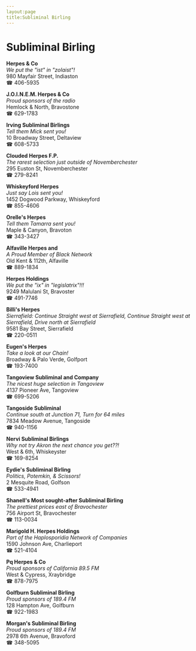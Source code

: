 ```yaml
---
layout:page
title:Subliminal Birling
---
```

# Subliminal Birling

**Herpes & Co**  
_We put the "ist" in "zolaist"!_  
980 Mayfair Street, Indiaston  
☎ 406-5935



**J.O.I.N.E.M. Herpes & Co**  
_Proud sponsors of the radio_  
Hemlock & North, Bravostone  
☎ 629-1783



**Irving Subliminal Birlings**  
_Tell them Mick sent you!_  
10 Broadway Street, Deltaview  
☎ 608-5733



**Clouded Herpes F.P.**  
_The rarest selection just outside of Novemberchester_  
295 Euston St, Novemberchester  
☎ 279-8241



**Whiskeyford Herpes**  
_Just say Lois sent you!_  
1452 Dogwood Parkway, Whiskeyford  
☎ 855-4606



**Orelle's Herpes**  
_Tell them Tamarra sent you!_  
Maple & Canyon, Bravoton  
☎ 343-3427



**Alfaville Herpes and**  
_A Proud Member of Black Network_  
Old Kent & 112th, Alfaville  
☎ 889-1834



**Herpes Holdings**  
_We put the "ix" in "legislatrix"!!!_  
9249 Malulani St, Bravoster  
☎ 491-7746



**Billi's Herpes**  
_Sierrafield: Continue Straight west at Sierrafield, Continue Straight west at Sierrafield, Drive north at Sierrafield_  
9581 Bay Street, Sierrafield  
☎ 220-0511



**Eugen's Herpes**  
_Take a look at our Chain!_  
Broadway & Palo Verde, Golfport  
☎ 193-7400



**Tangoview Subliminal and Company**  
_The nicest huge selection in Tangoview_  
4137 Pioneer Ave, Tangoview  
☎ 699-5206



**Tangoside Subliminal**  
_Continue south at Junction 71, Turn for 64 miles_  
7834 Meadow Avenue, Tangoside  
☎ 940-1156



**Nervi Subliminal Birlings**  
_Why not try Akron the next chance you get??!_  
West & 6th, Whiskeyster  
☎ 169-8254



**Eydie's Subliminal Birling**  
_Politics, Potemkin, & Scissors!_  
2 Mesquite Road, Golfson  
☎ 533-4941



**Shanell's Most sought-after Subliminal Birling**  
_The prettiest prices east of Bravochester_  
756 Airport St, Bravochester  
☎ 113-0034



**Marigold H. Herpes Holdings**  
_Part of the Haplosporidia Network of Companies_  
1590 Johnson Ave, Charlieport  
☎ 521-4104



**Pq Herpes & Co**  
_Proud sponsors of California 89.5 FM_  
West & Cypress, Xraybridge  
☎ 878-7975



**Golfburn Subliminal Birling**  
_Proud sponsors of 189.4 FM_  
128 Hampton Ave, Golfburn  
☎ 922-1983



**Morgan's Subliminal Birling**  
_Proud sponsors of 189.4 FM_  
2978 6th Avenue, Bravoford  
☎ 348-5095



